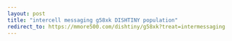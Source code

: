 ```yaml
---
layout: post
title: "intercell messaging g58xk DISHTINY population"
redirect_to: https://mmore500.com/dishtiny/g58xk?treat=intermessaging
---
```

